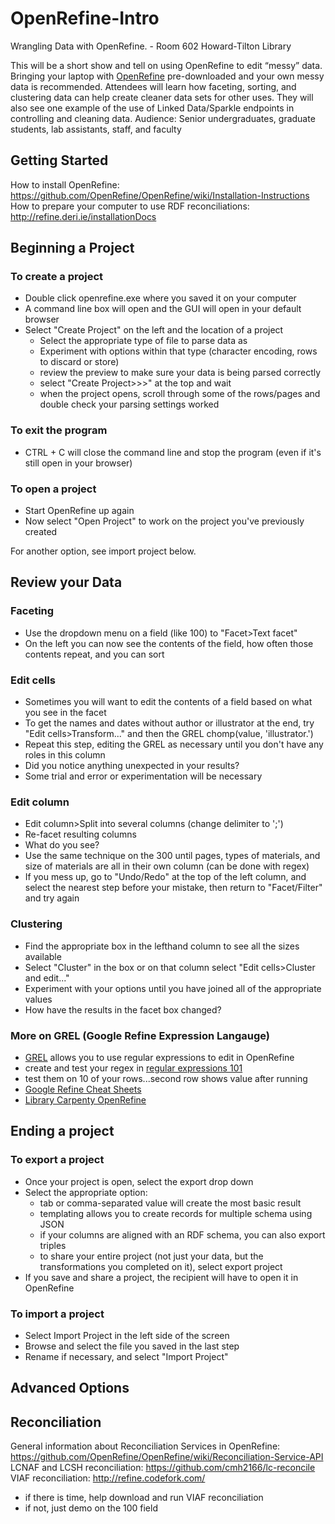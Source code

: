 # OpenRefine-Intro
Wrangling Data with OpenRefine. - Room 602 Howard-Tilton Library

This will be a short show and tell on using OpenRefine to edit “messy” data. Bringing your laptop with [OpenRefine](http://openrefine.org/download.html) pre-downloaded and your own messy data is recommended.
Attendees will learn how faceting, sorting, and clustering data can help create cleaner data sets for other uses. They will also see one example of the use of Linked Data/Sparkle endpoints in controlling and cleaning data.
Audience: Senior undergraduates, graduate students, lab assistants, staff, and faculty

## Getting Started
How to install OpenRefine: https://github.com/OpenRefine/OpenRefine/wiki/Installation-Instructions
How to prepare your computer to use RDF reconciliations: http://refine.deri.ie/installationDocs

## Beginning a Project
### To create a project 
* Double click openrefine.exe where you saved it on your computer
* A command line box will open and the GUI will open in your default browser
* Select "Create Project" on the left and the location of a project 
  * Select the appropriate type of file to parse data as
  * Experiment with options within that type (character encoding, rows to discard or store)
  * review the preview to make sure your data is being parsed correctly
  * select "Create Project>>>" at the top and wait
  * when the project opens, scroll through some of the rows/pages and double check your parsing settings worked
### To exit the program
* CTRL + C will close the command line and stop the program (even if it's still open in your browser)
### To open a project
* Start OpenRefine up again
* Now select "Open Project" to work on the project you've previously created

For another option, see import project below.

## Review your Data
### Faceting
* Use the dropdown menu on a field (like 100) to "Facet>Text facet"
* On the left you can now see the contents of the field, how often those contents repeat, and you can sort

### Edit cells
* Sometimes you will want to edit the contents of a field based on what you see in the facet
* To get the names and dates without author or illustrator at the end, try "Edit cells>Transform..." and then the GREL chomp(value, 'illustrator.')
* Repeat this step, editing the GREL as necessary until you don't have any roles in this column
* Did you notice anything unexpected in your results?
* Some trial and error or experimentation will be necessary

### Edit column
* Edit column>Split into several columns (change delimiter to ';')
* Re-facet resulting columns
* What do you see?
* Use the same technique on the 300 until pages, types of materials, and size of materials are all in their own column (can be done with regex)
* If you mess up, go to "Undo/Redo" at the top of the left column, and select the nearest step before your mistake, then return to "Facet/Filter" and try again

### Clustering
* Find the appropriate box in the lefthand column to see all the sizes available
* Select "Cluster" in the box or on that column select "Edit cells>Cluster and edit..."
* Experiment with your options until you have joined all of the appropriate values
* How have the results in the facet box changed?

### More on GREL (Google Refine Expression Langauge)
* [GREL](https://github.com/OpenRefine/OpenRefine/wiki/Understanding-Expressions) allows you to use regular expressions to edit in OpenRefine 
* create and test your regex in [regular expressions 101](https://regex101.com/)
* test them on 10 of your rows...second row shows value after running
* [Google Refine Cheat Sheets](http://arcadiafalcone.net/GoogleRefineCheatSheets.pdf)
* [Library Carpenty OpenRefine](https://data-lessons.github.io/library-openrefine/07-using-transformations/)

## Ending a project
### To export a project
* Once your project is open, select the export drop down
* Select the appropriate option:
  * tab or comma-separated value will create the most basic result
  * templating allows you to create records for multiple schema using JSON
  * if your columns are aligned with an RDF schema, you can also export triples
  * to share your entire project (not just your data, but the transformations you completed on it), select export project
* If you save and share a project, the recipient will have to open it in OpenRefine
### To import a project
* Select Import Project in the left side of the screen
* Browse and select the file you saved in the last step
* Rename if necessary, and select "Import Project"

## Advanced Options
## Reconciliation
General information about Reconciliation Services in OpenRefine: https://github.com/OpenRefine/OpenRefine/wiki/Reconciliation-Service-API
LCNAF and LCSH reconciliation: https://github.com/cmh2166/lc-reconcile
VIAF reconciliation: http://refine.codefork.com/

* if there is time, help download and run VIAF reconciliation
* if not, just demo on the 100 field
